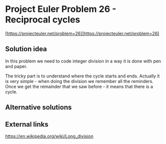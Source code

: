 # Project Euler Problem 26 - Reciprocal cycles

[https://projecteuler.net/problem=26](https://projecteuler.net/problem=26)

## Solution idea

In this problem we need to code integer division in a way it is done with pen and paper.

The tricky part is to understand where the cycle starts and ends. Actually it is very simple - when doing the division we remember all the reminders. Once we get the remainder that we saw before - it means that there is a cycle.

## Alternative solutions

## External links

https://en.wikipedia.org/wiki/Long_division